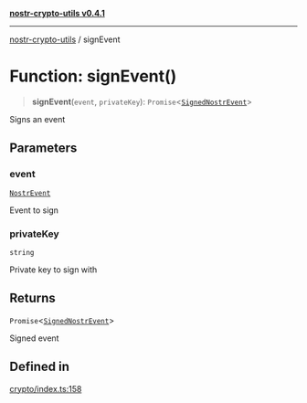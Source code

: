 [**nostr-crypto-utils v0.4.1**](../README.md)

***

[nostr-crypto-utils](../README.md) / signEvent

# Function: signEvent()

> **signEvent**(`event`, `privateKey`): `Promise`\<[`SignedNostrEvent`](../interfaces/SignedNostrEvent.md)\>

Signs an event

## Parameters

### event

[`NostrEvent`](../interfaces/NostrEvent.md)

Event to sign

### privateKey

`string`

Private key to sign with

## Returns

`Promise`\<[`SignedNostrEvent`](../interfaces/SignedNostrEvent.md)\>

Signed event

## Defined in

[crypto/index.ts:158](https://github.com/HumanjavaEnterprises/nostr-crypto-utils/blob/9c160331e9485dc52c520a832e977c4e54bbdc89/src/crypto/index.ts#L158)
